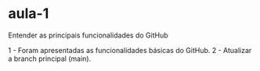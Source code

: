 # aula-1
Entender as principais funcionalidades do GitHub

1 - Foram apresentadas as funcionalidades básicas do GitHub.
2 - Atualizar a branch principal (main).
